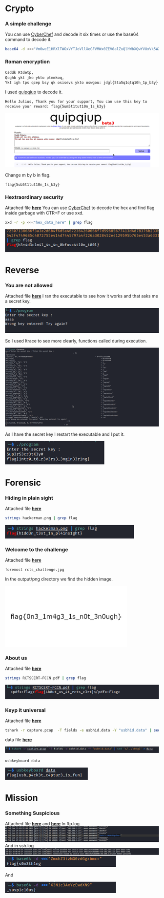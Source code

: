 # Crypto

### A simple challenge

You can use [CyberChef](http://icyberchef.com) and decode it six times or use the base64 command to decode it.

```bash
base64 -d <<<"Vm0weE1HRXlTWGxVYTJoVllXeGFVMWx0ZEV0alZuQlhWbXQwYVUxVk5WZFpWVlUxWVZaS2RHUkVXbFpOYWtVd1dWUkdSbVF4VG5GUmJHaHBVakpvVVZkc1pEUmpNV1JIWTBWb2JGSnJTbTlXYkZaM1RVWmtXR1JIZEZOTmEzQXdWbTF3WVZaWFNuTlhiVVpoVmpOU1RGa3llRk5XTVd3MlVtMXNhVkl5WTNsV1Z6QXhaREZrVmsxWVJsWmhhelZvVld4YWNrMUdjRmhOVlhSclVteEtNVmxyWkRSWFJrcFdZa1JPVjFKc2NGUlZWRXBUVm0xS1IySkZOVk5TUlVVMQ==" | base64 -d | base64 -d | base64 -d | base64 -d | base64 -d
```

### Roman encryption 
```bash
Csddk Rtdetp,
Qcghb ykt jko ykto ptmmkoq,
Ykt igh tps qcep bsy qk osisevs ykto oswgou: jdgl{5ta5q1qtq10h_1p_b3y}
```
I used [quipqiup](https://www.quipqiup.com/) to decode it.

```
Hello Julius, Thank you for your support, You can use this key to receive your reward: flag{5um5t1tut10n_1s_k3y}
```

![quip image](datas/quip.png)

Change m by b in flag.

```bash
flag{5ub5t1tut10n_1s_k3y}
```

### Hextraordinary security
Attached file **[here](datas/garbage)**
You can use [CyberChef](http://icyberchef.com) to decode the hex and find flag inside garbage with CTR+F or use xxd.

```bash
xxd -r -p <<<"hex_data_here" | grep flag
```
![Garbage image](datas/flag_garbage.png)


# Reverse

### You are not allowed 
Attached file **[here](datas/program)**
I ran the executable to see how it works and that asks me a secret key.

![rev0 image](datas/rev0.png)

So I used ltrace to see more clearly, functions called during execution.

![ltrace image](datas/strace_rev.png)

As I have the secret key I restart the executable and I put it.

![flag_rev image](datas/flag_rev.png)


# Forensic


### Hiding in plain sight 
Attached file **[here](datas/hackerman.png)**
```bash
strings hackerman.png | grep flag
```
![quip image](datas/hackerman.png)


### Welcome to the challenge 

Attached file **[here](datas/rcts_challenge.jpg)**

```bash
foremost rcts_challenge.jpg
```

In the output/png directory we find the hidden image.

![hidden image](datas/00000145.png)


### About us

Attached file **[here](datas/RCTSCERT-FCCN.pdf)**

```bash
strings RCTSCERT-FCCN.pdf | grep flag
```
![pdf image](datas/aboutus.png)


### Keyp it universal

Attached file **[here](datas/capture.pcap)**
```bash
tshark -r capture.pcap  -T fields -e usbhid.data -Y "usbhid.data" | sed 's/../:&/g2' > data
```
data file **[here](datas/data)**

![pdf image](datas/tshark.png)
```bash
usbkeyboard data
```
![pdf image](datas/usbkey.png)

# Mission

### Something Suspicious 
  Attached file **[here](datas/ftp.log)** and **[here](datas/ssh.log)**
  In ftp.log
![Garbage image](datas/startflag.png)
And in ssh.log
![Garbage image](datas/ssh.png)
![Garbage image](datas/start.png)

And

![Garbage image](datas/end.png)
